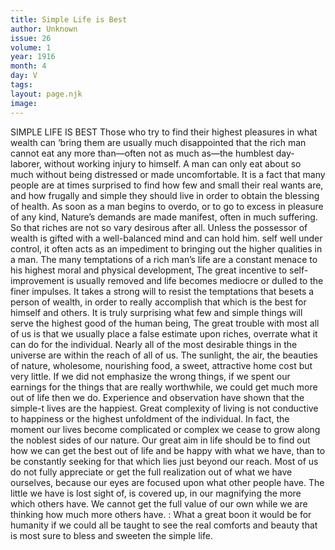 ```yaml
---
title: Simple Life is Best
author: Unknown
issue: 26
volume: 1
year: 1916
month: 4
day: V
tags:
layout: page.njk
image:
---
```

SIMPLE LIFE IS BEST    Those who try to find their highest pleasures in what wealth can ‘bring them are usually much disappointed that the rich man cannot eat any more than—often not as much as—the humblest day-laborer, without working injury to himself. A man can only eat about so much without being distressed or made uncomfortable. It is a fact that many people are at times surprised to find how few and small their real wants are, and how frugally and simple they should live in order to obtain the blessing of health. As soon as a man begins to overdo, or to go to excess in pleasure of any kind, Nature’s demands are made manifest, often in much suffering.       So that riches are not so vary desirous after all. Unless the possessor of wealth is gifted with a well-balanced mind and can hold him. self well under control, it often acts as an impediment to bringing out the higher qualities in a man. The many temptations of a rich man’s life are a constant menace to his highest moral and physical development, The great incentive to self-improvement is usually removed and life becomes mediocre or dulled to the finer impulses. It takes a strong will to resist the temptations that besets a person of wealth, in order to really accomplish that which is the best for himself and others. It is truly surprising what few and simple things will serve the highest good of the human being, The great trouble with most all of us is that we usually place a false estimate upon riches, overrate what it can do for the individual.       Nearly all of the most desirable things in the universe are within the reach of all of us. The sunlight, the air, the beauties of nature, wholesome, nourishing food, a sweet, attractive home cost but very little. If we did not emphasize the wrong things, if we spent our earnings for the things that are really worthwhile, we could get much more out of life then we do. Experience and observation have shown that the simple-t lives are the happiest. Great complexity of living is not conductive to happiness or the highest unfoldment of the individual. In fact, the moment our lives become complicated or complex we cease to grow along the noblest sides of our nature.       Our great aim in life should be to find out how we can get the best out of life and be happy with what we have, than to be constantly seeking for that which lies just beyond our reach. Most of us do not fully appreciate or get the full realization out of what we have ourselves, because our eyes are focused upon what other people have. The little we have is lost sight of, is covered up, in our magnifying the more which others have. We cannot get the full value of our own while we are thinking how much more others have. : What a great boon it would be for humanity if we could all be taught to see the real comforts and beauty that is most sure to bless and sweeten the simple life. 


